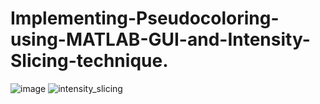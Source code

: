 # Implementing-Pseudocoloring-using-MATLAB-GUI-and-Intensity-Slicing-technique.



![image](https://user-images.githubusercontent.com/85974328/164456976-1f91dfdb-2e79-41ec-9487-ad3a1d890793.PNG)
![intensity_slicing](https://user-images.githubusercontent.com/85974328/164457502-774b36de-c5c3-40c9-9f92-bd972d856dbb.PNG)
